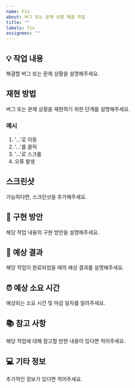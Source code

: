 ```yaml
---
name: Fix
about: 버그 또는 문제 상황 해결 작업
title: ""
labels: fix
assignees: ""
---
```


## 💡 작업 내용

해결할 버그 또는 문제 상황을 설명해주세요.

## 재현 방법

버그 또는 문제 상황을 재현하기 위한 단계를 설명해주세요.

### 예시

1. '...'로 이동
2. '...'를 클릭
3. '...'로 스크롤
4. 오류 발생

## 스크린샷

가능하다면, 스크린샷을 추가해주세요.

## 🚀 구현 방안

해당 작업 내용의 구현 방안을 설명해주세요.

## 🎉 예상 결과

해당 작업이 완료되었을 때의 예상 결과를 설명해주세요.

## ⏰ 예상 소요 시간

예상되는 소요 시간 및 마감 일자를 알려주세요.

## 📚 참고 사항

해당 작업에 대해 참고할 만한 내용이 있다면 적어주세요.

## 💻 기타 정보

추가적인 정보가 있다면 적어주세요.
